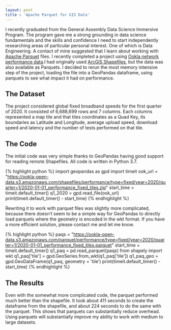 ```yaml
---
layout: post
title : 'Apache Parquet for GIS Data'
---
```


I recently graduated from the General Assembly Data Science Immersive Program. The program gave me a strong grounding in data science fundamentals and the skills and confidence I need to start independently researching areas of particular personal interest. One of which is Data Engineering. A contact of mine suggested that I learn about working with [Apache Parquet](https://parquet.apache.org/) files. I recently completed a project using [Ookla network performance data](https://github.com/teamookla/ookla-open-data).I had originally used [ArcGIS Shapefiles](https://desktop.arcgis.com/en/arcmap/10.3/manage-data/shapefiles/what-is-a-shapefile.htm), but the data was also available as Parquets. I decided to rerun the most memory intensive step of the project, loading the file into a GeoPandas dataframe, using parquets to see what impact it had on performance.

## The Dataset


The project considered global fixed broadband speeds for the first quarter of 2020. It consisted of 6,688,699 rows and 7 columns. Each columns represented a map tile and that tiles coordinates as a Quad Key, its boundaries as Latitude and Longitude, average upload speed, download speed and latency and the number of tests performed on that tile.

## The Code

 The initial code was very simple thanks to GeoPandas having good support for reading remote Shapefiles. All code is written in Python 3.7.

{% highlight python %}
import geopandas as gpd
import timeit
ook_url = "https://ookla-open-data.s3.amazonaws.com/shapefiles/performance/type=fixed/year=2020/quarter=1/2020-01-01_performance_fixed_tiles.zip"
start_time = timeit.default_timer()
q1_2020 = gpd.read_file(ook_url)
print(timeit.default_timer() - start_time)
{% endhighlight %}

Rewriting it to work with parquet files was slightly more complicated, because there doesn’t seem to be a simple way for GeoPandas to directly load parquets where the geometry is encoded in the wkt format. If you have a more efficient solution, please contact me and let me know.


{% highlight python %}
paqs = "https://ookla-open-data.s3.amazonaws.com/parquet/performance/type=fixed/year=2020/quarter=1/2020-01-01_performance_fixed_tiles.parquet"
start_time = timeit.default_timer()
q1_paq = pd.read_parquet(paqs)
from shapely import wkt
q1_paq['tile'] = gpd.GeoSeries.from_wkt(q1_paq['tile'])
q1_paq_geo = gpd.GeoDataFrame(q1_paq, geometry = 'tile')
print(timeit.default_timer() - start_time)
{% endhighlight %}


## The Results

Even with the somewhat more complicated code, the parquet performed much better than the shapefile. It took about 411 seconds to create the dataframe from the shapefile, and about 224 seconds to do the same with the parquet. This shows that parquets can substantially reduce overhead. Using parquets will substantially improve my ability to work with medium to large datasets.